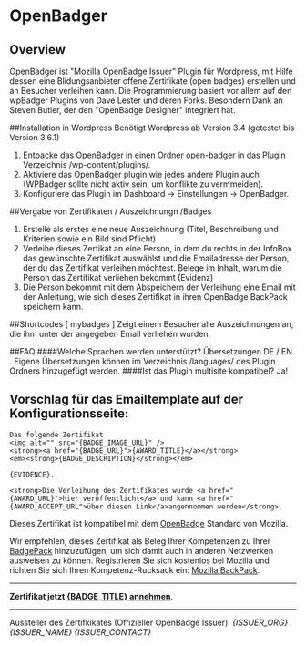 # OpenBadger

## Overview
OpenBadger ist "Mozilla OpenBadge Issuer" Plugin für Wordpress, mit Hilfe dessen eine Blidungsanbieter offene Zertifikate (open badges) erstellen und an Besucher verleihen kann. Die Programmierung basiert vor allem auf den wpBadger Plugins von Dave Lester und deren Forks. Besondern Dank an Steven Butler, der den "OpenBadge Designer" integriert hat.

##Installation in Wordpress
Benötigt Wordpress ab Version 3.4 (getestet bis Version 3.6.1)

1. Entpacke das OpenBadger in einen Ordner open-badger in das Plugin Verzeichnis /wp-content/plugins/.
2. Aktiviere das OpenBadger plugin wie jedes andere Plugin auch (WPBadger sollte nicht aktiv sein, um konflikte zu vermmeiden).
3. Konfiguriere das Plugin im Dashboard -> Einstellungen -> OpenBadger.

##Vergabe von Zertifikaten / Auszeichnungn /Badges
1. Erstelle als erstes eine neue Auszeichnung (Titel, Beschreibung und Kriterien sowie ein Bild sind Pflicht)
2. Verleihe dieses Zertikat an eine Person, in dem du rechts in der InfoBox das gewünschte Zertifikat auswählst und die Emailadresse der Person, der du das Zertifikat verleihen möchtest. Belege im Inhalt, warum die Person das Zertifikat verliehen bekommt (Evidenz)
3. Die Person bekommt mit dem Abspeichern der Verleihung eine Email mit der Anleitung, wie sich dieses Zertifikat in ihren OpenBadge BackPack speichern kann.

##Shortcodes
[ mybadges ]
Zeigt einem Besucher alle Auszeichnungen an, die ihm unter der angegeben Email verliehen wurden.

##FAQ
####Welche Sprachen werden unterstützt?
Übersetzungen DE / EN . Eigene Übersetzungen können im Verzeichnis /languages/ des Plugin Ordners hinzugefügt werden.
####Ist das Plugin multisite kompatibel?
Ja!

## Vorschlag für das Emailtemplate auf der Konfigurationsseite:

    Das folgende Zertifikat
    <img alt="" src="{BADGE_IMAGE_URL}" />
    <strong><a href="{BADGE_URL}">{AWARD_TITLE}</a></strong>
    <em><strong>{BADGE_DESCRIPTION}</strong></em>
    
    {EVIDENCE}.

    <strong>Die Verleihung des Zertifikates wurde <a href="{AWARD_URL}">hier veröffentlicht</a> und kann <a href="{AWARD_ACCEPT_URL">über diesen Link</a>angennommen werden</strong>.
   


Dieses Zertifikat ist kompatibel mit dem <a href="http://openbadges.org/about/">OpenBadge</a> Standard von Mozilla.

Wir empfehlen, dieses Zertifikat als Beleg Ihrer Kompetenzen zu Ihrer <a href="http://backpack.openbadges.org">BadgePack</a> hinzuzufügen, um sich damit auch in anderen Netzwerken ausweisen zu können.
Registrieren Sie sich kostenlos bei Mozilla und richten Sie sich Ihren Kompetenz-Rucksack ein: <a href="http://backpack.openbadges.org">Mozilla BackPack</a>.

<hr />

<strong>Zertifikat jetzt <a href="{AWARD_ACCEPT_URL}">{BADGE_TITLE} annehmen</a></strong>.

<hr />

Aussteller des Zertifkikates (Offizieller OpenBadge Issuer):
<em>{ISSUER_ORG}
{ISSUER_NAME}
{ISSUER_CONTACT}</em>
